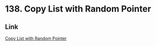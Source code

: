 # 138. Copy List with Random Pointer

## Link
[Copy List with Random Pointer](https://leetcode.com/problems/copy-list-with-random-pointer)
